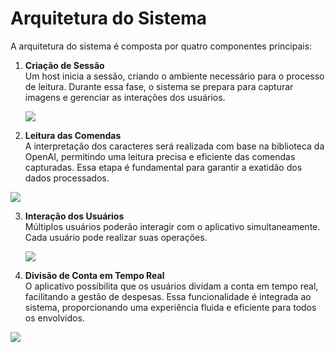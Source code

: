 # Arquitetura do Sistema

A arquitetura do sistema é composta por quatro componentes principais:

1. **Criação de Sessão**  
   Um host inicia a sessão, criando o ambiente necessário para o processo de leitura. Durante essa fase, o sistema se prepara para capturar imagens e gerenciar as interações dos usuários.

   <img src="https://github.com/TAI-II/PaySplit/blob/main/7.%20Fotos/image5.png">

2. **Leitura das Comendas**  
   A interpretação dos caracteres será realizada com base na biblioteca da OpenAI, permitindo uma leitura precisa e eficiente das comendas capturadas. Essa etapa é fundamental para garantir a exatidão dos dados processados.
   
<img src="https://github.com/TAI-II/PaySplit/blob/main/7.%20Fotos/image6.png">

3. **Interação dos Usuários**  
   Múltiplos usuários poderão interagir com o aplicativo simultaneamente. Cada usuário pode realizar suas operações.

   <img src="https://github.com/TAI-II/PaySplit/blob/main/7.%20Fotos/image7.png">

4. **Divisão de Conta em Tempo Real**  
   O aplicativo possibilita que os usuários dividam a conta em tempo real, facilitando a gestão de despesas. Essa funcionalidade é integrada ao sistema, proporcionando uma experiência fluida e eficiente para todos os envolvidos.

<img src="https://github.com/TAI-II/PaySplit/blob/main/7.%20Fotos/image8.png">